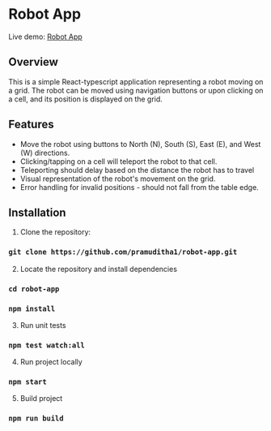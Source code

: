 # Robot App

Live demo: [Robot App](https://teleporting-robot.netlify.app/)

## Overview

This is a simple React-typescript application representing a robot moving on a grid. The robot can be moved using navigation buttons or upon clicking on a cell, and its position is displayed on the grid.

## Features

- Move the robot using buttons to North (N), South (S), East (E), and West (W) directions.
- Clicking/tapping on a cell will teleport the robot to that cell.
- Teleporting should delay based on the distance the robot has to travel
- Visual representation of the robot's movement on the grid.
- Error handling for invalid positions - should not fall from the table edge.

## Installation

1. Clone the repository:

### `git clone https://github.com/pramuditha1/robot-app.git`

2. Locate the repository and install dependencies

### `cd robot-app`

### `npm install`

3. Run unit tests

### `npm test watch:all`

4. Run project locally

### `npm start`

5. Build project

### `npm run build`
